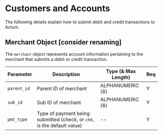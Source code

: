 # Customers and Accounts

The following details explain how to submit debit and credit transactions to Actum.

## Merchant Object [consider renaming]

The `merchant` object represents account information pertaining to the merchant that submits a debit or credit transaction.

| Parameter | Description | Type (& Max Length) | Req |
|---|---|---|---|
| `parent_id` | Parent ID of merchant | ALPHANUMERIC (8) | Y |
| `sub_id` | Sub ID of merchant | ALPHANUMERIC (8) | Y |
| `pmt_type` | Type of payment being submitted (check, or `chk`, is the default value) | -- | Y |
